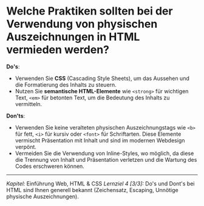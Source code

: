 # Welche Praktiken sollten bei der Verwendung von physischen Auszeichnungen in HTML vermieden werden?

**Do's**:
- Verwenden Sie **CSS** (Cascading Style Sheets), um das Aussehen und die Formatierung des Inhalts zu steuern.
- Nutzen Sie **semantische HTML-Elemente** wie `<strong>` für wichtigen Text, `<em>` für betonten Text, um die Bedeutung des Inhalts zu vermitteln.

**Don'ts**:
- Verwenden Sie keine veralteten physischen Auszeichnungstags wie `<b>` für fett, `<i>` für kursiv oder `<font>` für Schriftarten. Diese Elemente vermischt Präsentation mit Inhalt und sind im modernen Webdesign verpönt.
- Vermeiden Sie die Verwendung von Inline-Styles, wo möglich, da diese die Trennung von Inhalt und Präsentation verletzen und die Wartung des Codes erschweren können.

---

_Kapitel:_ Einführung Web, HTML & CSS
_Lernziel 4 \[3/3\]:_ Do's und Dont's bei HTML sind Ihnen generell bekannt (Zeichensatz, Escaping, Unnötige physische Auszeichnungen).

